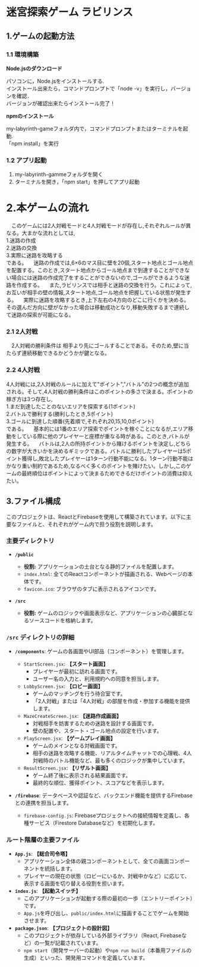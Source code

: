 # 迷宮探索ゲーム ラビリンス



## 1.ゲームの起動方法
### 1.1 環境構築
**Node.jsのダウンロード**  

パソコンに，Node.jsをインストールする.  
インストール出来たら，コマンドプロンプトで「node -v」を実行し，バージョンを確認．  
バージョンが確認出来たらインストール完了！  

**npmのインストール** 

my-labyrinth-gameフォルダ内で，コマンドプロンプトまたはターミナルを起動.  
「npm install」を実行  

### 1.2 アプリ起動
1. my-labyrinth-gammeフォルダを開く
2. ターミナルを開き，「npm start」を押してアプリ起動


# 2.本ゲームの流れ

　このゲームには2人対戦モードと4人対戦モードが存在し,それぞれルールが異なる。大まかな流れとしては,  
  1.迷路の作成  
  2.迷路の交換  
  3.実際に迷路を攻略する  
である。
　迷路の作成では,6×6のマス目に壁を20個,スタート地点とゴール地点を配置する。このとき,スタート地点からゴール地点まで到達することができない場合には迷路の作成完了をすることができないので,ゴールができるような迷路を作成する。
　また,ラビリンスでは相手と迷路の交換を行う。これによって,お互いが相手の壁の情報,スタート地点,ゴール地点を把握している状態が発生する。
　実際に迷路を攻略するとき,上下左右の4方向のどこに行くかを決める。その選んだ方向に壁がなかった場合は移動成功となり,移動失敗するまで連続して迷路の探索が可能になる。

### 2.1 2人対戦

　2人対戦の勝利条件は 相手より先にゴールすることである。そのため,壁に当たらず連続移動できるかどうかが鍵となる。

### 2.2 4人対戦

  4人対戦には,2人対戦のルールに加えて"ポイント","バトル"の2つの概念が追加される。そして,4人対戦の勝利条件はこのポイントの多さで決まる。ポイントの稼ぎ方は3つ存在し,  
  1.まだ到達したことのないエリアを探索する(1ポイント)  
  2.バトルで勝利する(勝利したとき,5ポイント)  
  3.ゴールに到達した順番(先着順で,それぞれ20,15,10,0ポイント)  
である。
　基本的には1番のエリア探索でポイントを稼ぐことになるが,エリア移動をしている際に他のプレイヤーと座標が重なる時がある。このとき,バトルが発生する。
　バトルは,2人の所持ポイントから賭けるポイントを決定し,どちらの数字が大きいかを決めるギミックである。バトルに勝利したプレイヤーは5ポイント獲得し,敗北したプレイヤーは1ターン行動不能になる。1ターン行動不能はかなり重い制約であるため,なるべく多くのポイントを賭けたい。しかし,このゲームの最終順位はポイントによって決まるためできるだけポイントの消費は抑えたい。

## 3.ファイル構成
このプロジェクトは、ReactとFirebaseを使用して構築されています。以下に主要なファイルと、それぞれがゲーム内で担う役割を説明します。

### 主要ディレクトリ

-   **`/public`**
    -   **役割:** アプリケーションの土台となる静的ファイルを配置します。
    -   `index.html`: 全てのReactコンポーネントが描画される、Webページの本体です。
    -   `favicon.ico`: ブラウザのタブに表示されるアイコンです。

-   **`/src`**
    -   **役割:** ゲームのロジックや画面表示など、アプリケーションの心臓部となるソースコードを格納します。

### `/src` ディレクトリの詳細

-   **`/components`**: ゲームの各画面やUI部品（コンポーネント）を管理します。
    -   `StartScreen.jsx`: **【スタート画面】**
        -   プレイヤーが最初に訪れる画面です。
        -   ユーザー名の入力と、利用規約への同意を担当します。
    -   `LobbyScreen.jsx`: **【ロビー画面】**
        -   ゲームのマッチングを行う待合室です。
        -   「2人対戦」または「4人対戦」の部屋を作成・参加する機能を提供します。
    -   `MazeCreateScreen.jsx`: **【迷路作成画面】**
        -   対戦相手を妨害するための迷路を設計する画面です。
        -   壁の配置や、スタート・ゴール地点の設定を行います。
    -   `PlayScreen.jsx`: **【ゲームプレイ画面】**
        -   ゲームのメインとなる対戦画面です。
        -   相手の迷路を攻略する機能、リアルタイムチャットでの心理戦、4人対戦時のバトル機能など、最も多くのロジックが集中しています。
    -   `ResultScreen.jsx`: **【リザルト画面】**
        -   ゲーム終了後に表示される結果画面です。
        -   最終的な順位、獲得ポイント、スコアなどを表示します。

-   **`/firebase`**: データベースや認証など、バックエンド機能を提供するFirebaseとの連携を担当します。
    -   `firebase-config.js`: Firebaseプロジェクトへの接続情報を定義し、各種サービス（Firestore Databaseなど）を初期化します。

### ルート階層の主要ファイル

-   **`App.js`**: **【総合司令塔】**
    -   アプリケーション全体の親コンポーネントとして、全ての画面コンポーネントを統括します。
    -   プレイヤーの現在の状態（ロビーにいるか、対戦中かなど）に応じて、表示する画面を切り替える役割を担います。
-   **`index.js`**: **【起動スイッチ】**
    -   このアプリケーションが起動する際の最初の一歩（エントリーポイント）です。
    -   `App.js`を呼び出し、`public/index.html`に描画することでゲームを開始させます。
-   **`package.json`**: **【プロジェクトの設計図】**
    -   このプロジェクトが依存している外部ライブラリ（React, Firebaseなど）の一覧が記載されています。
    -   `npm start`（開発サーバーの起動）や`npm run build`（本番用ファイルの生成）といった、開発用コマンドを定義しています。
